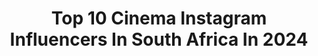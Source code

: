 ---
title: Top 10 Cinema Instagram Influencers In South Africa In 2024
description: >-
  Find top cinema Instagram influencers in South Africa in 2024. Most popular hashtags: #surfing #capetown #surf.
platform: Instagram
hits: 19
text_top: Identify the best Instagram accounts on inBeat.
text_bottom: Our platform aggregates 19 Instagram influencers like this in South Africa for you to contact.
profiles:
  - username: "rogerhorrocks"
    fullname: >-
      Roger Horrocks
    bio: >-
      Ocean Lover and Wildlife Cinematographer My Octopus Teacher | Blue Planet 2 | Our Planet BBC | Netflix | Apple TV Bringing the Natural World Home
    location: "South Africa"
    followers: 6625
    engagement: 474
    commentsToLikes: 0.067026
    id: ck5zt4hkmzpzz0i145rq883xu
    verified: false
    hashtags: "#wildlife, #nauticam, #nauticamsa, #cinematography"
  - username: "sandilem_"
    fullname: >-
      Sandile Mahlangu
    bio: >-
      South African Actor & Presenter Acting: MLA 🎭 Content Creator 🎨 Cinematographer 🎞 Story Teller 🎬
    location: "South Africa"
    followers: 294745
    engagement: 660
    commentsToLikes: 0.015182
    id: ck6u4od8t4vmf0j7104jj0exg
    verified: false
    hashtags: "#whywait, #ffseltzer, #ungapheliumpoya, #ad"
  - username: "shmikesss"
    fullname: >-
      Michael Veltman
    bio: >-
      South African surf cinematographer 📍North Shore of Oahu, Hawaii
    location: "South Africa"
    followers: 10654
    engagement: 745
    commentsToLikes: 0.075283
    id: ck0w5qt6a4z6x0i19435773vq
    verified: false
    hashtags: "#super8"
  - username: "ianthurtell"
    fullname: >-
      𝑰𝒂𝒏 𝑻𝒉𝒖𝒓𝒕𝒆𝒍𝒍
    bio: >-
      📸 Professional Surf Photographer 🎥 Water Cinematographer 🌍 Cape Town, South Africa 🇿🇦
    location: "South Africa"
    followers: 7205
    engagement: 630
    commentsToLikes: 0.039303
    id: ck0w4p2iwzote0i19t4et9h2o
    verified: false
    hashtags: "#southafrica, #namibia, #surfing, #photography"
  - username: "mornehardenberg"
    fullname: >-
      SHARK EXPLORERS/AE FILMS
    bio: >-
      Shark diver & Cinematographer offering shark, adventure diving & filming expeditions. Follow 👉 @shark_explorers & @atlanticedgefilms
    location: "South Africa"
    followers: 45827
    engagement: 150
    commentsToLikes: 0.014416
    id: ck55mg8c53w7u0i11ycvn5b6d
    verified: true
    hashtags: "#bahamas, #lockdown"
  - username: "stefanheldzinger"
    fullname: >-
      Barista | Creative Director
    bio: >-
      South African 🇿🇦 Canadian🇨🇦 stefanheldzingerphotography.com Speciality Coffee Barista @throughgoodc ☕️ @cuts affiliate link⬇️
    location: "South Africa"
    followers: 10197
    engagement: 352
    commentsToLikes: 0.123816
    id: ck0w0r5j2fmik0i199bh1apqb
    verified: false
    hashtags: "#alwayson, #petermckinnon, #moods, #lattelove"
  - username: "galamitai"
    fullname: >-
      Gal Amitai גל אמיתי
    bio: >-
      GAL 🇮🇱 Israeli actor 🇿🇦 South African native @yitzug1 agency @hastudio_actingschool @hastudio_digital @voodoobartlv
    location: "South Africa"
    followers: 38250
    engagement: 541
    commentsToLikes: 0.041456
    id: ck5hhab6w77rh0i11t8sqocca
    verified: false
    hashtags: "#tv, #love, #art, #actor"
  - username: "marisa"
    fullname: >-
      marisa | creativity & travel
    bio: >-
      virtual illusion of marisa hampe. ❝ I enjoy unique things. ❞ ↓ so, if you have a unique idea you know where to slide. marisa@tbs-media.de | 🇩🇪
    location: "South Africa"
    followers: 176425
    engagement: 744
    commentsToLikes: 0.009225
    id: ck0twv4ybgvnr0i19nq99df4i
    verified: true
    hashtags: "#wanderlust, #explore, #naturelovers, #cinematic"
  - username: "adinmasencamp"
    fullname: >-
      Adin Masencamp
    bio: >-
      Professional Surfer @wsl Africa Champion 2021/2022 @wetsuitwarehouseza @isdinsouthafrica @jrsurfboards @darcs_eyewear @lapointcamps
    location: "South Africa"
    followers: 14304
    engagement: 391
    commentsToLikes: 0.038585
    id: ck0w4p21wzoqe0i19s5warjr7
    verified: false
    hashtags: "#capetown, #athlete, #australia, #wsl"
  - username: "deanherb_"
    fullname: >-
      D E A N
    bio: >-
      Fashion | Lifestyle Cape Town 🌴 📧 dherbert10@outlook.com
    location: "South Africa"
    followers: 15930
    engagement: 425
    commentsToLikes: 0.066779
    id: ck5caa5kcd0kt0i111702vezs
    verified: false
    hashtags: "#ad, #reeloftheday, #reels, #igreels"
---